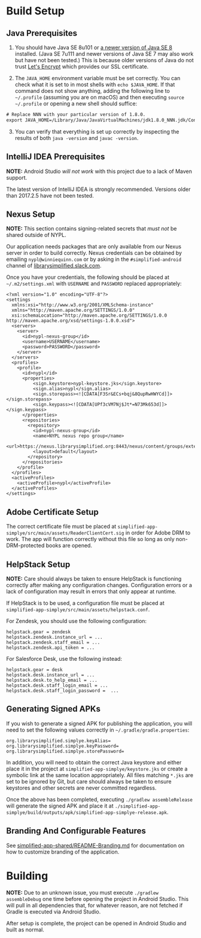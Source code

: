 # Build Setup

## Java Prerequisites

1. You should have Java SE 8u101 or [a newer version of Java SE 8](http://www.oracle.com/technetwork/java/javase/downloads/index.html) installed. (Java SE 7u111 and newer versions of Java SE 7 may also work but have not been tested.) This is because older versions of Java do not trust [Let's Encrypt](https://letsencrypt.org/) which provides our SSL certificate.

2. The `JAVA_HOME` environment variable must be set correctly. You can check what it is set to in most shells with `echo $JAVA_HOME`. If that command does not show anything, adding the following line to `~/.profile` (assuming you are on macOS) and then executing `source ~/.profile` or opening a new shell should suffice:

~~~w
# Replace NNN with your particular version of 1.8.0.
export JAVA_HOME=/Library/Java/JavaVirtualMachines/jdk1.8.0_NNN.jdk/Contents/Home
~~~

3. You can verify that everything is set up correctly by inspecting the results of both `java -version` and `javac -version`.

## IntelliJ IDEA Prerequisites

**NOTE:** Android Studio _will not work_ with this project due to a lack of Maven support.

The latest version of IntelliJ IDEA is strongly recommended. Versions older than 2017.2.5 have not been tested.

## Nexus Setup

**NOTE:** This section contains signing-related secrets that _must not_ be shared outside of NYPL.

Our application needs packages that are only available from our Nexus server in order to build correctly. Nexus credentials can be obtained by emailing `nypl@winniequinn.com` or by asking in the `#simplified-android` channel of [librarysimplified.slack.com](https://librarysimplified.slack.com).

Once you have your credentials, the following should be placed at `~/.m2/settings.xml` with `USERNAME` and `PASSWORD` replaced appropriately:

```
<?xml version="1.0" encoding="UTF-8"?>
<settings
  xmlns:xsi="http://www.w3.org/2001/XMLSchema-instance"
  xmlns="http://maven.apache.org/SETTINGS/1.0.0"
  xsi:schemaLocation="http://maven.apache.org/SETTINGS/1.0.0 http://maven.apache.org/xsd/settings-1.0.0.xsd">
  <servers>
    <server>
      <id>nypl-nexus-group</id>
      <username>USERNAME</username>
      <password>PASSWORD</password>
    </server>
  </servers>
  <profiles>
    <profile>
      <id>nypl</id>
      <properties>
          <sign.keystore>nypl-keystore.jks</sign.keystore>
          <sign.alias>nypl</sign.alias>
          <sign.storepass><![CDATA[F3Sr&ECs+bqj&8QupRwHWYCd]]></sign.storepass>
          <sign.keypass><![CDATA[UPf3cVM7Nj$Jt*=N73Mk653d]]></sign.keypass>
      </properties>
      <repositories>
        <repository>
          <id>nypl-nexus-group</id>
          <name>NYPL nexus repo group</name>
          <url>https://nexus.librarysimplified.org:8443/nexus/content/groups/external</url>
          <layout>default</layout>
        </repository>
      </repositories>
    </profile>
  </profiles>
  <activeProfiles>
    <activeProfile>nypl</activeProfile>
  </activeProfiles>
</settings>
```

## Adobe Certificate Setup

The correct certificate file must be placed at `simplified-app-simplye/src/main/assets/ReaderClientCert.sig` in order for Adobe DRM to work. The app will function correctly without this file so long as only non-DRM-protected books are opened.

## HelpStack Setup

**NOTE:** Care should always be taken to ensure HelpStack is functioning correctly after making any configuration changes. Configuration errors or a lack of configuration may result in errors that only appear at runtime.

If HelpStack is to be used, a configuration file must be placed at `simplified-app-simplye/src/main/assets/helpstack.conf`.

For Zendesk, you should use the following configuration:

```
helpstack.gear = zendesk
helpstack.zendesk.instance_url = ...
helpstack.zendesk.staff_email = ...
helpstack.zendesk.api_token = ...
```

For Salesforce Desk, use the following instead:

```
helpstack.gear = desk
helpstack.desk.instance_url = ...
helpstack.desk.to_help_email = ...
helpstack.desk.staff_login_email = ...
helpstack.desk.staff_login_password =  ...
```

## Generating Signed APKs

If you wish to generate a signed APK for publishing the application, you will need to set the following values correctly in `~/.gradle/gradle.properties`:

~~~
org.librarysimplified.simplye.keyAlias=
org.librarysimplified.simplye.keyPassword=
org.librarysimplified.simplye.storePassword=
~~~

In addition, you will need to obtain the correct Java keystore and either place it in the project at `simplified-app-simplye/keystore.jks` or create a symbolic link at the same location appropriately. All files matching `*.jks` are set to be ignored by Git, but care should always be taken to ensure keystores and other secrets are never committed regardless.

Once the above has been completed, executing `./gradlew assembleRelease` will generate the signed APK and place it at `./simplified-app-simplye/build/outputs/apk/simplified-app-simplye-release.apk`.

## Branding And Configurable Features

See [simplified-app-shared/README-Branding.md](simplified-app-shared/README-Branding.md)
for documentation on how to customize branding of the application.

# Building

**NOTE:** Due to an unknown issue, you must execute `./gradlew assembleDebug` one time before opening the project in Android Studio. This will pull in all dependencies that, for whatever reason, are not fetched if Gradle is executed via Android Studio.

After setup is complete, the project can be opened in Android Studio and built as normal.

